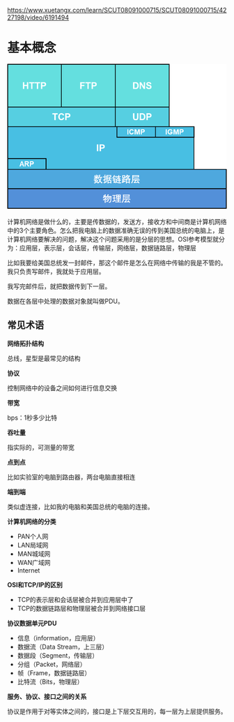 https://www.xuetangx.com/learn/SCUT08091000715/SCUT08091000715/4227198/video/6191494

# 基本概念

![](img/TCPIP协议栈.png)

计算机网络是做什么的，主要是传数据的，发送方，接收方和中间商是计算机网络中的3个主要角色。怎么把我电脑上的数据准确无误的传到美国总统的电脑上，是计算机网络要解决的问题，解决这个问题采用的是分层的思想。OSI参考模型就分为：应用层，表示层，会话层，传输层，网络层，数据链路层，物理层

比如我要给美国总统发一封邮件，那这个邮件是怎么在网络中传输的我是不管的。我只负责写邮件，我就处于应用层。

我写完邮件后，就把数据传到下一层。

数据在各层中处理的数据对象就叫做PDU。

## 常见术语



**网络拓扑结构**

总线，星型是最常见的结构

**协议**

控制网络中的设备之间如何进行信息交换

**带宽**

bps：1秒多少比特

**吞吐量**

指实际的，可测量的带宽

**点到点**

比如实验室的电脑到路由器，两台电脑直接相连

**端到端**

类似虚连接，比如我的电脑和美国总统的电脑的连接。

**计算机网络的分类**

- PAN个人网
- LAN局域网
- MAN城域网
- WAN广域网
- Internet

**OSI和TCP/IP的区别**

- TCP的表示层和会话层被合并到应用层中了
- TCP的数据链路层和物理层被合并到网络接口层

**协议数据单元PDU**

- 信息（information，应用层）
- 数据流（Data Stream，上三层）
- 数据段（Segment，传输层）
- 分组（Packet，网络层）
- 帧（Frame，数据链路层）
- 比特流（Bits，物理层）

**服务、协议、接口之间的关系**

协议是作用于对等实体之间的，接口是上下层交互用的，每一层为上层提供服务。